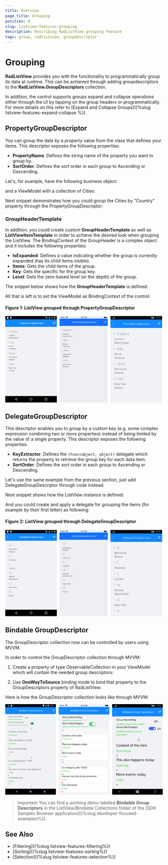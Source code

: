 ```yaml
---
title: Overview
page_title: Grouping
position: 0
slug: listview-features-grouping
description: Describing RadListView grouping feature
tags: group, radlistview, groupdescriptor
---
```


# Grouping

**RadListView** provides you with the functionality to programmatically group its data at runtime. This can be achieved through adding groupdescriptors to the **RadListView.GroupDescriptors** collection.

In addition, the control supports groups expand and collapse operations either through the UI by tapping on the group headers or programmatically. For more details on this refer to [Expand and Collapse Groups]({%slug listview-features-expand-collapse %}).

## PropertyGroupDescriptor 

You can group the data by a property value from the class that defines your items. This descriptor exposes the following properties:

- **PropertyName**: Defines the string name of the property you want to group by.
- **SortOrder**: Defines the sort order in each group to Ascending or Descending.

Let's, for example, have the following business object:

<snippet id='listview-grouping-groupdescriptors-businessobject'/>

and a ViewModel with a collection of Cities:

<snippet id='listview-grouping-propertygroupdescriptor-viewmodel' />

Next snippet demonstrates how you could group the Cities by "Country" property through the PropertyGroupDescriptor:

<snippet id='listview-grouping-propertygroupdescriptor' />

### GroupHeaderTemplate

In addition, you could create custom **GroupHeaderTemplate** as well as **ListViewItemTemplate** in order to achieve the desired look when grouping the ListView. The BindingContext of the GroupHeader is a complex object and it includes the following properties:

- **IsExpanded**: Defines a value indicating whether the group is currently expanded (has its child items visible).
- **Items**: Gets the child items of the group.
- **Key**: Gets the specific for the group key.
- **Level**: Gets the zero-based level (or the depth) of the group.

The snippet below shows how the **GroupHeaderTemplate** is defined:

<snippet id='listview-grouping-templates' />

All that is left is to set the ViewModel as BindingContext of the control:

<snippet id='listview-grouping-propertygroupdescriptor-settingviewmodel' />

#### Figure 1: ListView grouped through PropertyGroupDescriptor
![ListView Grouping](../images/listview_grouping_propertydescriptor.png)

## DelegateGroupDescriptor 

This descriptor enables you to group by a custom key (e.g. some complex expression combining two or more properties) instead of being limited by the value of a single property. This descriptor exposes the following properties:

- **KeyExtractor**: Defines the `(Func<object, object)` delegate which returns the property to retrieve the group key for each data item.
- **SortOrder**:  Defines the sort order in each group to Ascending or Descending.

Let's use the same example from the previous section, just add DelegateGroupDescriptor through code instead. 

Next snippet shows how the ListView instance is defined:

<snippet id='listview-grouping-delegategroupdescriptor' />

And you could create and apply a delegate for grouping the items (for example by their first letter) as following:

<snippet id='listview-grouping-delegategroupdescriptor-settingdelegate' />

#### Figure 2: ListView grouped through DelegateGroupDescriptor
![ListView Grouping](../images/listview_grouping_delegatedescriptor.png)

## Bindable GroupDescriptor

The GroupDescriptor collection now can be controlled by users using MVVM.

In order to control the GroupDescriptor collection through MVVM: 

1. Create a property of type ObservableCollection<GroupDescriptorBase> in your ViewModel which will contain the needed group descriptors:
 
 <snippet id='listview-features-bindable-groupdescriptor-viewmodel' />
 
2. Use **OneWayToSource** binding mode to bind that property to the GroupDescriptors property of RadListView:

<snippet id='listview-features-bindable-groupdescriptor-xaml' />

Here is how the GroupDescriptor collection looks like through MVVM:

![GroupDescriptorsMVVM](../images/listview-features-bindable-group.png)

>important You can find a working demo labeled **Bindable Group Descriptors** in the ListView/Bindable Collections folder of the [SDK Samples Browser application]({%slug developer-focused-examples%}). 

## See Also

- [Filtering]({%slug listview-features-filtering%})
- [Sorting]({%slug listview-features-sorting%})
- [Selection]({%slug listview-features-selection%})
